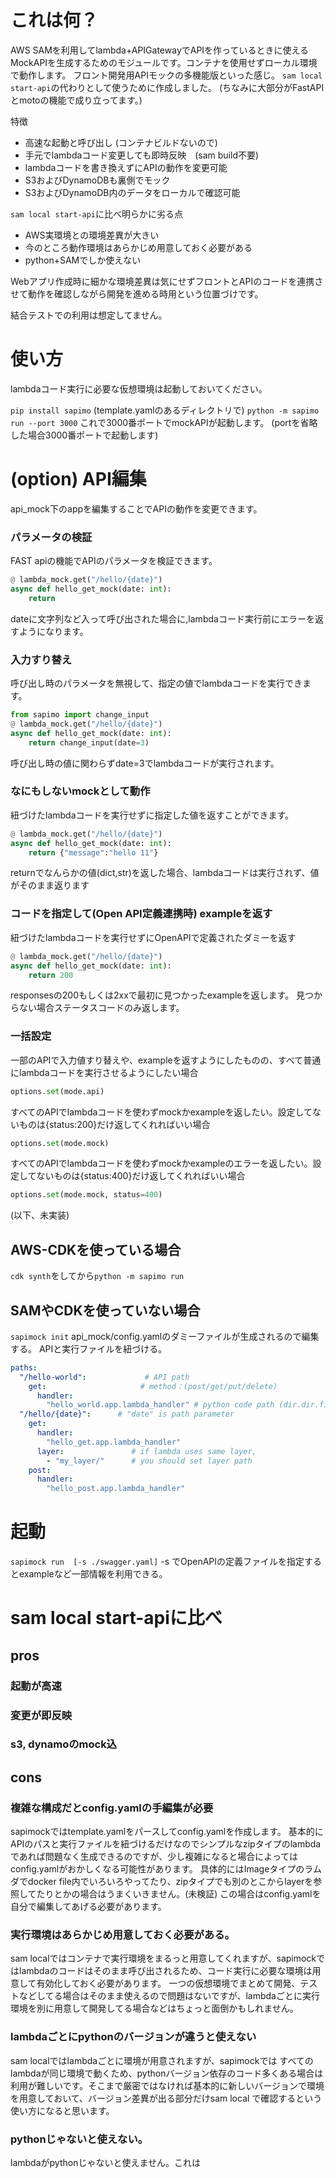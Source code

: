 # これは何？
AWS SAMを利用してlambda+APIGatewayでAPIを作っているときに使えるMockAPIを生成するためのモジュールです。コンテナを使用せずローカル環境で動作します。
フロント開発用APIモックの多機能版といった感じ。
`sam local start-api`の代わりとして使うために作成しました。
(ちなみに大部分がFastAPIとmotoの機能で成り立ってます。)

特徴
- 高速な起動と呼び出し (コンテナビルドないので)
- 手元でlambdaコード変更しても即時反映　(sam build不要)
- lambdaコードを書き換えずにAPIの動作を変更可能
- S3およびDynamoDBも裏側でモック
- S3およびDynamoDB内のデータをローカルで確認可能

`sam local start-api`に比べ明らかに劣る点
- AWS実環境との環境差異が大きい
- 今のところ動作環境はあらかじめ用意しておく必要がある
- python+SAMでしか使えない

Webアプリ作成時に細かな環境差異は気にせずフロントとAPIのコードを連携させて動作を確認しながら開発を進める時用という位置づけです。

結合テストでの利用は想定してません。

# 使い方
lambdaコード実行に必要な仮想環境は起動しておいてください。

`pip install sapimo`
(template.yamlのあるディレクトリで)
`python -m sapimo run --port 3000`
これで3000番ポートでmockAPIが起動します。
(portを省略した場合3000番ポートで起動します)

# (option) API編集
api_mock下のappを編集することでAPIの動作を変更できます。

### パラメータの検証
FAST apiの機能でAPIのパラメータを検証できます。
``` python
@ lambda_mock.get("/hello/{date}")
async def hello_get_mock(date: int):
    return
```
dateに文字列など入って呼び出された場合に,lambdaコード実行前にエラーを返すようになります。

### 入力すり替え
呼び出し時のパラメータを無視して、指定の値でlambdaコードを実行できます。
``` python
from sapimo import change_input
@ lambda_mock.get("/hello/{date}")
async def hello_get_mock(date: int):
    return change_input(date=3)
```
呼び出し時の値に関わらずdate=3でlambdaコードが実行されます。


### なにもしないmockとして動作
紐づけたlambdaコードを実行せずに指定した値を返すことができます。
``` python
@ lambda_mock.get("/hello/{date}")
async def hello_get_mock(date: int):
    return {"message":"hello 11"}
```
returnでなんらかの値(dict,str)を返した場合、lambdaコードは実行されず、値がそのまま返ります

### コードを指定して(Open API定義連携時) exampleを返す
紐づけたlambdaコードを実行せずにOpenAPIで定義されたダミーを返す
``` python
@ lambda_mock.get("/hello/{date}")
async def hello_get_mock(date: int):
    return 200
```
responsesの200もしくは2xxで最初に見つかったexampleを返します。
見つからない場合ステータスコードのみ返します。

### 一括設定
一部のAPIで入力値すり替えや、exampleを返すようにしたものの、すべて普通にlambdaコードを実行させるようにしたい場合
``` py
options.set(mode.api)
```

すべてのAPIでlambdaコードを使わずmockかexampleを返したい。設定してないものは{status:200}だけ返してくれればいい場合
```py
options.set(mode.mock)
```

すべてのAPIでlambdaコードを使わずmockかexampleのエラーを返したい。設定してないものは{status:400}だけ返してくれればいい場合
```py
options.set(mode.mock, status=400)
```
(以下、未実装)
## AWS-CDKを使っている場合
`cdk synth`をしてから`python -m sapimo run`

## SAMやCDKを使っていない場合
`sapimock init`
api_mock/config.yamlのダミーファイルが生成されるので編集する。
APIと実行ファイルを紐づける。

```yaml
paths:
  "/hello-world":             # API path
    get:                     # method：(post/get/put/delete)
      handler:
        "hello_world.app.lambda_handler" # python code path (dir.dir.file.func)
  "/hello/{date}":      # "date" is path parameter
    get:
      handler:
        "hello_get.app.lambda_handler"
      layer:               # if lambda uses same layer,
        - "my_layer/"      # you should set layer path
    post:
      handler:
        "hello_post.app.lambda_handler"
```

# 起動
`sapimock run  [-s ./swagger.yaml]`
-s でOpenAPIの定義ファイルを指定するとexampleなど一部情報を利用できる。



# sam local start-apiに比べ
## pros
### 起動が高速

### 変更が即反映

### s3, dynamoのmock込


## cons
### 複雑な構成だとconfig.yamlの手編集が必要
sapimockではtemplate.yamlをパースしてconfig.yamlを作成します。
基本的にAPIのパスと実行ファイルを紐づけるだけなのでシンプルなzipタイプのlambdaであれば問題なく生成できるのですが、少し複雑になると場合によってはconfig.yamlがおかしくなる可能性があります。
具体的にはImageタイプのラムダでdocker file内でいろいろやってたり、zipタイプでも別のとこからlayerを参照してたりとかの場合はうまくいきません。(未検証)
この場合はconfig.yamlを自分で編集してあげる必要があります。

### 実行環境はあらかじめ用意しておく必要がある。
sam localではコンテナで実行環境をまるっと用意してくれますが、sapimockではlambdaのコードはそのまま呼び出されるため、コード実行に必要な環境は用意して有効化しておく必要があります。
一つの仮想環境でまとめて開発、テストなどしてる場合はそのまま使えるので問題はないですが、lambdaごとに実行環境を別に用意して開発してる場合などはちょっと面倒かもしれません。

### lambdaごとにpythonのバージョンが違うと使えない
sam localではlambdaごとに環境が用意されますが、sapimockでは すべてのlambdaが同じ環境で動くため、pythonバージョン依存のコード多くある場合は利用が難しいです。そこまで厳密ではなければ基本的に新しいバージョンで環境を用意しておいて、バージョン差異が出る部分だけsam local で確認するという使い方になると思います。

### pythonじゃないと使えない。
lambdaがpythonじゃないと使えません。これは